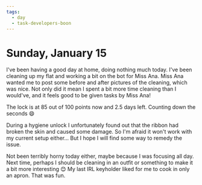 ```yaml
---
tags:
  - day
  - task-developers-boon
---
```


# Sunday, January 15

I've been having a good day at home, doing nothing much today. I've been cleaning up my flat and working a bit on the bot for Miss Ana. Miss Ana wanted me to post some before and after pictures of the cleaning, which was nice. Not only did it mean I spent a bit more time cleaning than I would've, and it feels good to be given tasks by Miss Ana!

The lock is at 85 out of 100 points now and 2.5 days left. Counting down the seconds 😄

During a hygiene unlock I unfortunately found out that the ribbon had broken the skin and caused some damage. So I'm afraid it won't work with my current setup either… But I hope I will find some way to remedy the issue.

Not been terribly horny today either, maybe because I was focusing all day. Next time, perhaps I should be cleaning in an outfit or something to make it a bit more interesting 😊 My last IRL keyholder liked for me to cook in only an apron. That was fun. 